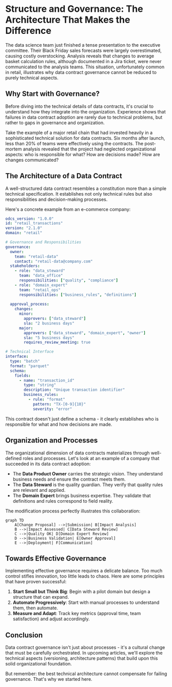 # Structure and Governance: The Architecture That Makes the Difference

The data science team just finished a tense presentation to the executive committee. Their Black Friday sales forecasts were largely overestimated, causing costly overstocking. Analysis reveals that changes to average basket calculation rules, although documented in a Jira ticket, were never communicated to the analysis teams. This situation, unfortunately common in retail, illustrates why data contract governance cannot be reduced to purely technical aspects.

## Why Start with Governance?

Before diving into the technical details of data contracts, it's crucial to understand how they integrate into the organization. Experience shows that failures in data contract adoption are rarely due to technical problems, but rather to gaps in governance and organization.

Take the example of a major retail chain that had invested heavily in a sophisticated technical solution for data contracts. Six months after launch, less than 20% of teams were effectively using the contracts. The post-mortem analysis revealed that the project had neglected organizational aspects: who is responsible for what? How are decisions made? How are changes communicated?

## The Architecture of a Data Contract

A well-structured data contract resembles a constitution more than a simple technical specification. It establishes not only technical rules but also responsibilities and decision-making processes.

Here's a concrete example from an e-commerce company:

```yaml
odcs_version: "1.0.0"
id: "retail_transactions"
version: "2.1.0"
domain: "retail"

# Governance and Responsibilities
governance:
  owner:
    team: "retail-data"
    contact: "retail-data@company.com"
  stakeholders:
    - role: "data_steward"
      team: "data_office"
      responsibilities: ["quality", "compliance"]
    - role: "domain_expert"
      team: "retail_ops"
      responsibilities: ["business_rules", "definitions"]
  
  approval_process:
    changes:
      minor:
        approvers: ["data_steward"]
        sla: "2 business days"
      major:
        approvers: ["data_steward", "domain_expert", "owner"]
        sla: "5 business days"
        requires_review_meeting: true

# Technical Interface
interface:
  type: "batch"
  format: "parquet"
  schema:
    fields:
      - name: "transaction_id"
        type: "string"
        description: "Unique transaction identifier"
        business_rules:
          - rule: "format"
            pattern: "TX-[0-9]{10}"
            severity: "error"
```

This contract doesn't just define a schema - it clearly establishes who is responsible for what and how decisions are made.

## Organization and Processes

The organizational dimension of data contracts materializes through well-defined roles and processes. Let's look at an example of a company that succeeded in its data contract adoption:

- The **Data Product Owner** carries the strategic vision. They understand business needs and ensure the contract meets them.
- The **Data Steward** is the quality guardian. They verify that quality rules are relevant and applied.
- The **Domain Expert** brings business expertise. They validate that definitions and rules correspond to field reality.

The modification process perfectly illustrates this collaboration:

```mermaid
graph TD
    A[Change Proposal] -->|Submission| B[Impact Analysis]
    B -->|Impact Assessed| C[Data Steward Review]
    C -->|Quality OK| D[Domain Expert Review]
    D -->|Business Validation| E[Owner Approval]
    E -->|Deployment| F[Communication]
```

## Towards Effective Governance

Implementing effective governance requires a delicate balance. Too much control stifles innovation, too little leads to chaos. Here are some principles that have proven successful:

1. **Start Small but Think Big**: Begin with a pilot domain but design a structure that can expand.
2. **Automate Progressively**: Start with manual processes to understand them, then automate.
3. **Measure and Adapt**: Track key metrics (approval time, team satisfaction) and adjust accordingly.

## Conclusion

Data contract governance isn't just about processes - it's a cultural change that must be carefully orchestrated. In upcoming articles, we'll explore the technical aspects (versioning, architecture patterns) that build upon this solid organizational foundation.

But remember: the best technical architecture cannot compensate for failing governance. That's why we started here.